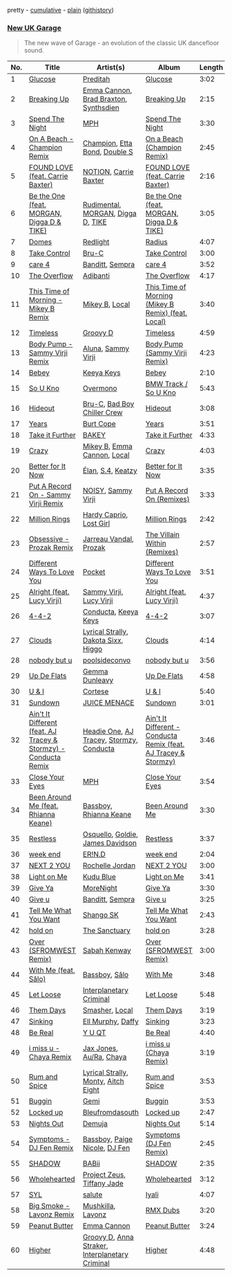 pretty - [cumulative](/playlists/cumulative/New%20UK%20Garage.md) - [plain](/playlists/plain/37i9dQZF1DX6MNYaY0PcFh) ([githistory](https://github.githistory.xyz/vitokorn/spotify-playlist-archive/blob/master/playlists/plain/37i9dQZF1DX6MNYaY0PcFh))

### [New UK Garage](https://open.spotify.com/playlist/37i9dQZF1DX6MNYaY0PcFh)

> The new wave of Garage - an evolution of the classic UK dancefloor sound.

| No. | Title | Artist(s) | Album | Length |
|---|---|---|---|---|
| 1 | [Glucose](https://open.spotify.com/track/6anC0ZYhdJGEv68TXKf3Up) | [Preditah](https://open.spotify.com/artist/5qYCZ5FQuzZSjOnesvuYiD) | [Glucose](https://open.spotify.com/album/5FA6vuYRhiNDnZ3nRes7I2) | 3:02 |
| 2 | [Breaking Up](https://open.spotify.com/track/5AgUhf3bK3SkOqoo7nIOz4) | [Emma Cannon](https://open.spotify.com/artist/5lImHD87PNxK8nA7mGRRSN), [Brad Braxton](https://open.spotify.com/artist/2Epy0Z5e39luoM6QRHUwW3), [Synthsdien](https://open.spotify.com/artist/3W17PDBoKdqOvsFFdowaVB) | [Breaking Up](https://open.spotify.com/album/0w3PbWTJDAiqvsU1dDzxme) | 2:15 |
| 3 | [Spend The Night](https://open.spotify.com/track/5qnO8c1bY6jNGT7sR8kkYB) | [MPH](https://open.spotify.com/artist/62SCu33InHVq97VaWw3eof) | [Spend The Night](https://open.spotify.com/album/10DbHQSNuMpzOkhT3pv2sL) | 3:30 |
| 4 | [On A Beach - Champion Remix](https://open.spotify.com/track/7wmml75Sn2lhJjsyaXkOBE) | [Champion](https://open.spotify.com/artist/3cHya45cxGzLYIPg2LRCCR), [Etta Bond](https://open.spotify.com/artist/0zanHkxN0P38oWegA8iSQA), [Double S](https://open.spotify.com/artist/2hs495y9Yso0hfotMuVaHC) | [On a Beach (Champion Remix)](https://open.spotify.com/album/2sNfSTxofKnG8FyNltocnp) | 2:45 |
| 5 | [FOUND LOVE (feat. Carrie Baxter)](https://open.spotify.com/track/5C29RTtzXBODKoZn0aB4zb) | [NOTION](https://open.spotify.com/artist/1uRVM0wBdtyEuU582EeKJM), [Carrie Baxter](https://open.spotify.com/artist/052GxJJYMQVVqXRsZfORK1) | [FOUND LOVE (feat. Carrie Baxter)](https://open.spotify.com/album/7ut4PfRhGtazFoK7UOMxbs) | 2:16 |
| 6 | [Be the One (feat. MORGAN, Digga D & TIKE)](https://open.spotify.com/track/1kXHqvq1R8dkx1Mm52nH9g) | [Rudimental](https://open.spotify.com/artist/4WN5naL3ofxrVBgFpguzKo), [MORGAN](https://open.spotify.com/artist/7ltW5jYRnGOE4O1vcgW2DI), [Digga D](https://open.spotify.com/artist/57n1OF36WvtOeATY6WQ6iw), [TIKE](https://open.spotify.com/artist/6OiH2Ok0TqhVP2Ah65Bm8Y) | [Be the One (feat. MORGAN, Digga D & TIKE)](https://open.spotify.com/album/7r5CwbVuzJNhDe5eHviDj5) | 3:05 |
| 7 | [Domes](https://open.spotify.com/track/2UTC2dSzu1Ii5Vb3h5vLNs) | [Redlight](https://open.spotify.com/artist/4ly0VtIYiDYVA4q6ry0NUk) | [Radius](https://open.spotify.com/album/6E5buVda2hLokhLRDK7oda) | 4:07 |
| 8 | [Take Control](https://open.spotify.com/track/0Dva4BUUvU1eSe3EV5F3Wa) | [Bru-C](https://open.spotify.com/artist/7GDrXlpRrdG29o4n0pNR5D) | [Take Control](https://open.spotify.com/album/5K6e9x4TdZsvmlODZ7GdQQ) | 3:00 |
| 9 | [care 4](https://open.spotify.com/track/2LNzaAAzQMSp6TGpFi3oIB) | [Banditt](https://open.spotify.com/artist/4uoxnYSZK48iKLjfbjRi6A), [Sempra](https://open.spotify.com/artist/76YrQ1DtiiJ5MFbIIWLOSq) | [care 4](https://open.spotify.com/album/14UGM6sZZnYrvtpgEE30kU) | 3:52 |
| 10 | [The Overflow](https://open.spotify.com/track/3Z7QtswZU2BQdBUlLIXyXn) | [Adibanti](https://open.spotify.com/artist/3bXDOLmSQHIP7zAyY633kT) | [The Overflow](https://open.spotify.com/album/3tcN2zQ63rv0a3XUaunAxU) | 4:17 |
| 11 | [This Time of Morning - Mikey B Remix](https://open.spotify.com/track/2ZHeK3mdGj6IirKolEQ50z) | [Mikey B](https://open.spotify.com/artist/5WVfrnCWJYHvQEUIc1ViWy), [Local](https://open.spotify.com/artist/5pNualCkz8Fih2WjCYwEZ2) | [This Time of Morning (Mikey B Remix) (feat. Local)](https://open.spotify.com/album/4XYjOIWcFXIPmvCBpNASXD) | 3:40 |
| 12 | [Timeless](https://open.spotify.com/track/6X5lr9ObMSSJRWInohPFRt) | [Groovy D](https://open.spotify.com/artist/43iAneSLd8xkYP6lgczDIZ) | [Timeless](https://open.spotify.com/album/30f7y4vWGbXUsiMYKhOzRe) | 4:59 |
| 13 | [Body Pump - Sammy Virji Remix](https://open.spotify.com/track/7rHGwW7eeoOCagC6L9QW7Z) | [Aluna](https://open.spotify.com/artist/5ITI6SEoUZMIXXkzCfr4oE), [Sammy Virji](https://open.spotify.com/artist/1GuqTQbuixFHD6eBkFwVcb) | [Body Pump (Sammy Virji Remix)](https://open.spotify.com/album/5n0dqQZDzhjWGbEnbO6lQN) | 4:23 |
| 14 | [Bebey](https://open.spotify.com/track/6K8SmtE4jbK0E0MHOzWIIs) | [Keeya Keys](https://open.spotify.com/artist/61HaePhaH2YbG9Rd5zXbL6) | [Bebey](https://open.spotify.com/album/4AV5ofpjUgJdZSqprqDrq6) | 2:10 |
| 15 | [So U Kno](https://open.spotify.com/track/1IhY2i0jpvR5hGY9jdFvxv) | [Overmono](https://open.spotify.com/artist/01PnN11ovfen6xUOHfNpn3) | [BMW Track / So U Kno](https://open.spotify.com/album/08Vp7WDcv1r8dVMjyJaVOt) | 5:43 |
| 16 | [Hideout](https://open.spotify.com/track/1YHffsSjHbAFAsvwCD3U8A) | [Bru-C](https://open.spotify.com/artist/7GDrXlpRrdG29o4n0pNR5D), [Bad Boy Chiller Crew](https://open.spotify.com/artist/5SRr4ZJMoygWecytkIwlaV) | [Hideout](https://open.spotify.com/album/2VCF6Pjwg0KAiCO5OlPP5N) | 3:08 |
| 17 | [Years](https://open.spotify.com/track/0s1V9qtRpnEf8h2QuoiFbO) | [Burt Cope](https://open.spotify.com/artist/4zA0baLXvrcMcAVsUlOKcs) | [Years](https://open.spotify.com/album/4P1A5Dei3MmLleqP2utcJr) | 3:51 |
| 18 | [Take it Further](https://open.spotify.com/track/2YNcbIe5ez6J9pLeS0TmdL) | [BAKEY](https://open.spotify.com/artist/49du30vgnQZT13tyjnrspT) | [Take it Further](https://open.spotify.com/album/1g8uVD8Hk9ZOmjrSg1TwUb) | 4:33 |
| 19 | [Crazy](https://open.spotify.com/track/0SOWbNlPwGqO4uO6YP5spS) | [Mikey B](https://open.spotify.com/artist/5WVfrnCWJYHvQEUIc1ViWy), [Emma Cannon](https://open.spotify.com/artist/5lImHD87PNxK8nA7mGRRSN), [Local](https://open.spotify.com/artist/5pNualCkz8Fih2WjCYwEZ2) | [Crazy](https://open.spotify.com/album/75JBBBbv7mgBvp6q8z0idD) | 4:03 |
| 20 | [Better for It Now](https://open.spotify.com/track/4bYJNoHSQnkMXQDf4OsixF) | [Élan](https://open.spotify.com/artist/0FFnGPm1mS5JHCeIi0mCIu), [S.4](https://open.spotify.com/artist/4IKFBCK2jjS2J6kz5AFSZg), [Keatzy](https://open.spotify.com/artist/5NfG41S6arzFWtL773PQm3) | [Better for It Now](https://open.spotify.com/album/4AdH4EgXTf81D1aeGb7PAz) | 3:35 |
| 21 | [Put A Record On - Sammy Virji Remix](https://open.spotify.com/track/1k4ClJq1Dc9r0oTSpg3nNq) | [NOISY](https://open.spotify.com/artist/5bt1iZVk3VV1LxRL4wzZ9F), [Sammy Virji](https://open.spotify.com/artist/1GuqTQbuixFHD6eBkFwVcb) | [Put A Record On (Remixes)](https://open.spotify.com/album/70KvbCcByPowuwEyfggAVQ) | 3:33 |
| 22 | [Million Rings](https://open.spotify.com/track/3xPIndCsBuz27cLygsUhSB) | [Hardy Caprio](https://open.spotify.com/artist/7FqkRutc4zWMrnEAUv3Xwd), [Lost Girl](https://open.spotify.com/artist/145mFGIlZXfYlGQTTWA9OS) | [Million Rings](https://open.spotify.com/album/4r9jyeljiOBrOX1O9vYoSm) | 2:42 |
| 23 | [Obsessive - Prozak Remix](https://open.spotify.com/track/1ur6hJMS9DBZa01xf9I1qJ) | [Jarreau Vandal](https://open.spotify.com/artist/6f96znq79wvlknKHHHhtTW), [Prozak](https://open.spotify.com/artist/7ovh4b11T5QrAuPXmXZO3R) | [The Villain Within (Remixes)](https://open.spotify.com/album/5oFgndmyj5AtSydAYJA3KB) | 2:57 |
| 24 | [Different Ways To Love You](https://open.spotify.com/track/4tiKcqZbLytwislCp3LWlb) | [Pocket](https://open.spotify.com/artist/2VizsdU66dsMBEg8h4Vkzo) | [Different Ways To Love You](https://open.spotify.com/album/0rdRzPVVCb63dG1qxcvY6O) | 3:51 |
| 25 | [Alright (feat. Lucy Virji)](https://open.spotify.com/track/1FlZn4gmHOIriuqNxWIyOX) | [Sammy Virji](https://open.spotify.com/artist/1GuqTQbuixFHD6eBkFwVcb), [Lucy Virji](https://open.spotify.com/artist/21r2Bc1mCeYM6f8F5xzJ8E) | [Alright (feat. Lucy Virji)](https://open.spotify.com/album/0EkRVya5ip9pn0Vp6Tj4Au) | 4:37 |
| 26 | [4-4-2](https://open.spotify.com/track/7Lt10DbVKgLGurfYRzAo9t) | [Conducta](https://open.spotify.com/artist/1lMcg4Y7nW5hHgIVsN9Shn), [Keeya Keys](https://open.spotify.com/artist/61HaePhaH2YbG9Rd5zXbL6) | [4-4-2](https://open.spotify.com/album/3eSKwBPJ91e7CqqkPc4eEy) | 3:07 |
| 27 | [Clouds](https://open.spotify.com/track/49Wl3Hs9M9PB7EA7UgrXky) | [Lyrical Strally](https://open.spotify.com/artist/2arWu9H6vImbMKAX7b0Cy5), [Dakota Sixx](https://open.spotify.com/artist/7iQk9br3iolo3loTQzVJP7), [Higgo](https://open.spotify.com/artist/0f1qSxprIDtLaJfIaEJb64) | [Clouds](https://open.spotify.com/album/4PnrfY1wCJU58LvtvQ9Ftl) | 4:14 |
| 28 | [nobody but u](https://open.spotify.com/track/0Mq7DQeSqhxaw8l4H42Wfw) | [poolsideconvo](https://open.spotify.com/artist/2LSEjxlLwKF2YelaT0kiQJ) | [nobody but u](https://open.spotify.com/album/6bECVAhAp8eX6fsRjQLNpe) | 3:56 |
| 29 | [Up De Flats](https://open.spotify.com/track/1VZqn2CpJjkewNFpZj488S) | [Gemma Dunleavy](https://open.spotify.com/artist/4RdnMFmYii89p8VnyvPHKr) | [Up De Flats](https://open.spotify.com/album/0mCCeAdYsdD0M3aYUb3CHQ) | 4:58 |
| 30 | [U & I](https://open.spotify.com/track/0knKTfpYZk2Vkriwy7zydk) | [Cortese](https://open.spotify.com/artist/60Fn82pTq3Z4vyJPgBjH77) | [U & I](https://open.spotify.com/album/1NV2notdWT0AYLdy7JgKBQ) | 5:40 |
| 31 | [Sundown](https://open.spotify.com/track/6e40VGmlR2S8yhmBNkISlP) | [JUICE MENACE](https://open.spotify.com/artist/762lsZj1M33PjCaBCmxaAB) | [Sundown](https://open.spotify.com/album/3FIEevE1XXBP1rg4BCdBcH) | 3:01 |
| 32 | [Ain't It Different (feat. AJ Tracey & Stormzy) - Conducta Remix](https://open.spotify.com/track/15rKTPi84iL42VG8ANdnr4) | [Headie One](https://open.spotify.com/artist/6UCQYrcJ6wab6gnQ89OJFh), [AJ Tracey](https://open.spotify.com/artist/4Xi6LSfFqv26XgP9NKN26U), [Stormzy](https://open.spotify.com/artist/2SrSdSvpminqmStGELCSNd), [Conducta](https://open.spotify.com/artist/1lMcg4Y7nW5hHgIVsN9Shn) | [Ain't It Different - Conducta Remix (feat. AJ Tracey & Stormzy)](https://open.spotify.com/album/0xbCYDk4vmhlHoa7TZ9t2l) | 3:46 |
| 33 | [Close Your Eyes](https://open.spotify.com/track/2RtcJYghs4O2uLagGUl0Kk) | [MPH](https://open.spotify.com/artist/62SCu33InHVq97VaWw3eof) | [Close Your Eyes](https://open.spotify.com/album/7KtPuXRVXkkW5A6dNdDxON) | 3:54 |
| 34 | [Been Around Me (feat. Rhianna Keane)](https://open.spotify.com/track/584Ubv2TTCneWaXiB1mN4V) | [Bassboy](https://open.spotify.com/artist/4wwHbT1V6hoLyOvS4gZVyy), [Rhianna Keane](https://open.spotify.com/artist/1ZjmlhNhN3z4VDLKDfjMUo) | [Been Around Me](https://open.spotify.com/album/0r3FTnpmGhdHugGS42OZxA) | 3:30 |
| 35 | [Restless](https://open.spotify.com/track/1VQ5B1Ks0TXakZ7IgyDvWY) | [Osquello](https://open.spotify.com/artist/6ScAPpYnDsH3Cu3TKmhUJr), [Goldie](https://open.spotify.com/artist/2SYqJ3uDLLXZNyZdLKBy4M), [James Davidson](https://open.spotify.com/artist/1eyorkwMy8ypw2tA5SzIXy) | [Restless](https://open.spotify.com/album/2XA3sEmngOYljNHf9eNbvQ) | 3:37 |
| 36 | [week end](https://open.spotify.com/track/5xpD8NrjUi62R19zTdmD2m) | [ER!N.D](https://open.spotify.com/artist/0DoRl4Qkli4aCCI3uPXWCM) | [week end](https://open.spotify.com/album/5OcjZ4v6l7KibGjmBtkfLa) | 2:04 |
| 37 | [NEXT 2 YOU](https://open.spotify.com/track/2fAQeZ7mGUVmNvz5cElaEb) | [Rochelle Jordan](https://open.spotify.com/artist/3MM3uKNdJbvefUael12dl3) | [NEXT 2 YOU](https://open.spotify.com/album/01NKhgZcEwxYFobb8lhfH3) | 3:00 |
| 38 | [Light on Me](https://open.spotify.com/track/1vOxnYBSUeE0bs3Pr5OiG0) | [Kudu Blue](https://open.spotify.com/artist/2kYJ8VmL78aetgtGxQV0Z4) | [Light on Me](https://open.spotify.com/album/6fkVChPgzviHHVzWazZ8qr) | 3:41 |
| 39 | [Give Ya](https://open.spotify.com/track/6daz1qRSJDAmiuNC1sG2LW) | [MoreNight](https://open.spotify.com/artist/20lI1hzkqOx9sBNAyjW54N) | [Give Ya](https://open.spotify.com/album/6kwk2EicKQWySkPgYEvcjl) | 3:30 |
| 40 | [Give u](https://open.spotify.com/track/2PXEL9hT8aNfzQuU12yVo7) | [Banditt](https://open.spotify.com/artist/4uoxnYSZK48iKLjfbjRi6A), [Sempra](https://open.spotify.com/artist/76YrQ1DtiiJ5MFbIIWLOSq) | [Give u](https://open.spotify.com/album/6UEUTJ7p3ydXkISSwLqzet) | 3:25 |
| 41 | [Tell Me What You Want](https://open.spotify.com/track/2qRns8ky61cJWFTiftEllL) | [Shango SK](https://open.spotify.com/artist/11SZ9qyMg1Yc9hozURL7qD) | [Tell Me What You Want](https://open.spotify.com/album/0jm6QCazswd9SOyA2lzWAl) | 2:43 |
| 42 | [hold on](https://open.spotify.com/track/40o7MmYto4JMsbRzVl514p) | [The Sanctuary](https://open.spotify.com/artist/3c7DW1zmCGBdgHy8HllzV2) | [hold on](https://open.spotify.com/album/2LxT6O6x3iPHYEcZ2qxfCQ) | 3:28 |
| 43 | [Over (SFROMWEST Remix)](https://open.spotify.com/track/4FRwTic4LU6RSfY2JiC6Yk) | [Sabah Kenway](https://open.spotify.com/artist/62GDAtCrjMrMpNugEPVAiU) | [Over (SFROMWEST Remix)](https://open.spotify.com/album/6n1o0tuBpfQnc6u6IyHdNB) | 3:00 |
| 44 | [With Me (feat. Sâlo)](https://open.spotify.com/track/7qERcHhtCTltMIGZl4nmYp) | [Bassboy](https://open.spotify.com/artist/4wwHbT1V6hoLyOvS4gZVyy), [Sâlo](https://open.spotify.com/artist/1Jxb2XyHKir8W0oZrdsCpN) | [With Me](https://open.spotify.com/album/76CVi2dGMcEgtoDcxeQWlH) | 3:48 |
| 45 | [Let Loose](https://open.spotify.com/track/18hXTkIkVolhZGGpvJGyzo) | [Interplanetary Criminal](https://open.spotify.com/artist/6uJ51uV5rYzu1MJkC4CceI) | [Let Loose](https://open.spotify.com/album/4F1kwWL8YCE9zYsxyvI1Xa) | 5:48 |
| 46 | [Them Days](https://open.spotify.com/track/4irMkTZXLDJ8dimJvFOPgo) | [Smasher](https://open.spotify.com/artist/7Gdsb4o1bTZa6uhI3jwkff), [Local](https://open.spotify.com/artist/5pNualCkz8Fih2WjCYwEZ2) | [Them Days](https://open.spotify.com/album/1uJEBJYZIcYMWwejCe9uA6) | 3:19 |
| 47 | [Sinking](https://open.spotify.com/track/03GWE8Vwvkcubl6D4DZ3Vo) | [Ell Murphy](https://open.spotify.com/artist/4r0F1gbqeQsaPg5d2nm5EJ), [Daffy](https://open.spotify.com/artist/5zEIBKFTSWVmzLcDiCUlZF) | [Sinking](https://open.spotify.com/album/0a2xiEJKJ4Ya0UUnsM2hEm) | 3:23 |
| 48 | [Be Real](https://open.spotify.com/track/5BDF8t2EbxW7o6SKIcg8m1) | [Y U QT](https://open.spotify.com/artist/0tpkcjoMduNpT0FnpNYZiV) | [Be Real](https://open.spotify.com/album/1mGWxBWwox8R5m2favaf5s) | 4:40 |
| 49 | [i miss u - Chaya Remix](https://open.spotify.com/track/4q23KGI0M67tdQk8A5LVnz) | [Jax Jones](https://open.spotify.com/artist/4Q6nIcaBED8qUel8bBx6Cr), [Au/Ra](https://open.spotify.com/artist/1eMmoIprPDWeFdB1FxU6ZV), [Chaya](https://open.spotify.com/artist/5t7FfMHr6IwUH5k2sLZ4n1) | [i miss u (Chaya Remix)](https://open.spotify.com/album/7d07H0RNE8yz9HTgAMjSzW) | 3:19 |
| 50 | [Rum and Spice](https://open.spotify.com/track/2xmPXQMWlQBJ9VKFgtrIyN) | [Lyrical Strally](https://open.spotify.com/artist/2arWu9H6vImbMKAX7b0Cy5), [Monty](https://open.spotify.com/artist/7ab4XhfRDv5vsbEWUt0Tt9), [Aitch Eight](https://open.spotify.com/artist/3ha7123JF6Lxm4cHyGiVS2) | [Rum and Spice](https://open.spotify.com/album/2ES85OoJocvmY47GaoQD2A) | 3:53 |
| 51 | [Buggin](https://open.spotify.com/track/7ijFjiKfBuZdTNRN4w1BdB) | [Gemi](https://open.spotify.com/artist/3KUQf69bdptSNDeotadJfm) | [Buggin](https://open.spotify.com/album/2sJHT2dtAYTKSpOoQyYIot) | 3:53 |
| 52 | [Locked up](https://open.spotify.com/track/6jmEpJz8p22vx2TGQOIphN) | [Bleufromdasouth](https://open.spotify.com/artist/6QFkifOe0qfGBK3nXe9NTY) | [Locked up](https://open.spotify.com/album/63YhD2hruMZ0fkNbwx4Nlv) | 2:47 |
| 53 | [Nights Out](https://open.spotify.com/track/05haORxgJBmxSf8vHdnZXb) | [Demuja](https://open.spotify.com/artist/1LfqhJiCiHfVzrBOVaBXc1) | [Nights Out](https://open.spotify.com/album/7nFDR99niRK1tjyBAnEFZx) | 5:14 |
| 54 | [Symptoms - DJ Fen Remix](https://open.spotify.com/track/45WsnrOVPKj2nYFS5ESGMP) | [Bassboy](https://open.spotify.com/artist/4wwHbT1V6hoLyOvS4gZVyy), [Paige Nicole](https://open.spotify.com/artist/67bLUfNXJKTIviC0cyHmjt), [DJ Fen](https://open.spotify.com/artist/6Dwx2dmtclXabak07QsFF8) | [Symptoms (DJ Fen Remix)](https://open.spotify.com/album/07NolyRM7Xl2u5pZFKsfKz) | 2:45 |
| 55 | [SHADOW](https://open.spotify.com/track/2KusH57WCXaAyocRjxhItH) | [BABii](https://open.spotify.com/artist/30qGwXnygZNCzxjN7QsIR0) | [SHADOW](https://open.spotify.com/album/2D3odp9NPYmDEj2gGyOawB) | 2:35 |
| 56 | [Wholehearted](https://open.spotify.com/track/5z4tjd8fc9oTD4ErXlD3WK) | [Project Zeus](https://open.spotify.com/artist/3kIA14RJKZLpanrYgHyrJf), [Tiffany Jade](https://open.spotify.com/artist/7hOqSjyrtI9QwnIymuLB2X) | [Wholehearted](https://open.spotify.com/album/73oFN61C4vjT4pI6lio9SX) | 3:12 |
| 57 | [SYL](https://open.spotify.com/track/2dg1jFcSZWpdTKWdetTrTj) | [salute](https://open.spotify.com/artist/1np8xozf7ATJZDi9JX8Dx5) | [Iyali](https://open.spotify.com/album/6p1EFnzg7aSlKjbotxhLgV) | 4:07 |
| 58 | [Big Smoke - Lavonz Remix](https://open.spotify.com/track/1jKyNcQdTlLy1ng5lLVAjb) | [Mushkilla](https://open.spotify.com/artist/5tgqiVnzusJiWXqN0ZZIbU), [Lavonz](https://open.spotify.com/artist/203zVJfcSti1buAOVFSJ09) | [RMX Dubs](https://open.spotify.com/album/3us3jkQ74hBXRlXRfvJCIg) | 3:20 |
| 59 | [Peanut Butter](https://open.spotify.com/track/2Jeyo8SctojjBApq6ScK6x) | [Emma Cannon](https://open.spotify.com/artist/5lImHD87PNxK8nA7mGRRSN) | [Peanut Butter](https://open.spotify.com/album/2M9tMt72VQbNsIXLz1lyX7) | 3:24 |
| 60 | [Higher](https://open.spotify.com/track/6dRBgY551j2akEK2nkGXH8) | [Groovy D](https://open.spotify.com/artist/43iAneSLd8xkYP6lgczDIZ), [Anna Straker](https://open.spotify.com/artist/4irCZ5mqRsmTXEEbMvO2VZ), [Interplanetary Criminal](https://open.spotify.com/artist/6uJ51uV5rYzu1MJkC4CceI) | [Higher](https://open.spotify.com/album/03AEImI6IHDgVIiTuoD80h) | 4:48 |